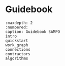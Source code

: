 # Guidebook

```{toctree}
:maxdepth: 2
:numbered:
caption: Guidebook SAMPO
intro
quickstart
work_graph
connections
contractors
algorithms
```

